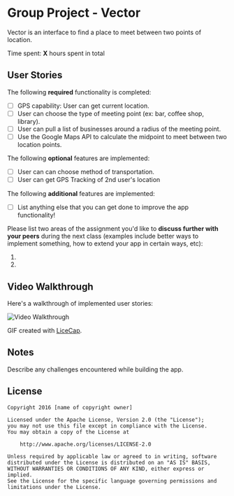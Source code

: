 # Group Project - Vector

Vector is an interface to find a place to meet between two points of location.

Time spent: **X** hours spent in total

## User Stories

The following **required** functionality is completed:

- [ ] GPS capability: User can get current location.
- [ ] User can choose the type of meeting point (ex: bar, coffee shop, library).
- [ ] User can pull a list of businesses around a radius of the meeting point.
- [ ] Use the Google Maps API to calculate the midpoint to meet between two location points.

The following **optional** features are implemented:

- [ ] User can can choose method of transportation.
- [ ] User can get GPS Tracking of 2nd user's location

The following **additional** features are implemented:

- [ ] List anything else that you can get done to improve the app functionality!

Please list two areas of the assignment you'd like to **discuss further with your peers** during the next class (examples include better ways to implement something, how to extend your app in certain ways, etc):

1. 
2. 

## Video Walkthrough 

Here's a walkthrough of implemented user stories:

<img src='http://i.imgur.com/link/to/your/gif/file.gif' title='Video Walkthrough' width='' alt='Video Walkthrough' />

GIF created with [LiceCap](http://www.cockos.com/licecap/).

## Notes

Describe any challenges encountered while building the app.

## License

    Copyright 2016 [name of copyright owner]

    Licensed under the Apache License, Version 2.0 (the "License");
    you may not use this file except in compliance with the License.
    You may obtain a copy of the License at

        http://www.apache.org/licenses/LICENSE-2.0

    Unless required by applicable law or agreed to in writing, software
    distributed under the License is distributed on an "AS IS" BASIS,
    WITHOUT WARRANTIES OR CONDITIONS OF ANY KIND, either express or implied.
    See the License for the specific language governing permissions and
    limitations under the License.
